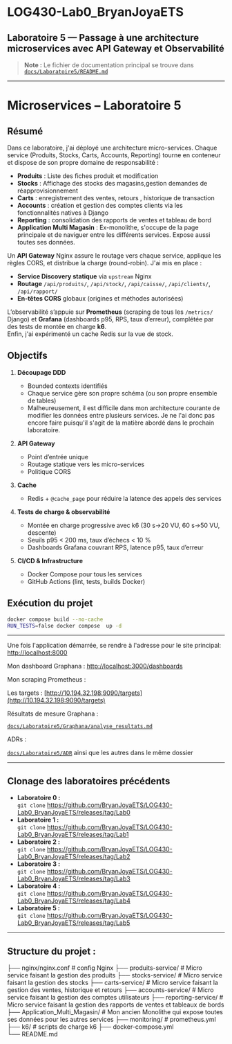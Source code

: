 # LOG430-Lab0_BryanJoyaETS

## Laboratoire 5 — Passage à une architecture microservices avec API Gateway et Observabilité

> **Note :** Le fichier de documentation principal se trouve dans  
> [`docs/Laboratoire5/README.md`](../Laboratoire5/README.md)

---

# Microservices – Laboratoire 5

## Résumé  
Dans ce laboratoire, j'ai déployé une architecture micro-services. Chaque service (Produits, Stocks, Carts, Accounts, Reporting) tourne en conteneur et dispose de son propre domaine de responsabilité :  
- **Produits** : Liste des fiches produit et modification 
- **Stocks** : Affichage des stocks des magasins,gestion demandes de réapprovisionnement
- **Carts** : enregistrement des ventes, retours , historique de transaction 
- **Accounts** : création et gestion des comptes clients via les fonctionnalités natives à Django
- **Reporting** : consolidation des rapports de ventes et tableau de bord
- **Application Multi Magasin** : Ex-monolithe, s'occupe de la page principale et de naviguer entre les différents services. Expose aussi toutes ses données.

Un **API Gateway** Nginx assure le routage vers chaque service, applique les règles CORS, et distribue la charge (round-robin). J'ai mis en place :

- **Service Discovery statique** via `upstream` Nginx  
- **Routage** `/api/produits/`, `/api/stock/`, `/api/caisse/`, `/api/clients/`, `/api/rapport/`  
- **En-têtes CORS** globaux (origines et méthodes autorisées)

L’observabilité s’appuie sur **Prometheus** (scraping de tous les `/metrics/` Django) et **Grafana** (dashboards p95, RPS, taux d’erreur), complétée par des tests de montée en charge **k6**.  
Enfin, j'ai  expérimenté un cache Redis sur la vue de stock.

## Objectifs  
1. **Découpage DDD**  
   - Bounded contexts identifiés  
   - Chaque service gère son propre schéma (ou son propre ensemble de tables)  
   - Malheureusement, il est difficile dans mon architecture courante de modifier les données entre plusieurs services. Je ne l'ai donc pas encore faire puisqu'il s'agit de la matière abordé dans le prochain laboratoire.

2. **API Gateway**  
   - Point d’entrée unique  
   - Routage statique vers les micro-services  
   - Politique CORS   

3. **Cache**  
   - Redis + `@cache_page` pour réduire la latence des appels des services  

4. **Tests de charge & observabilité**  
   - Montée en charge progressive avec k6 (30 s→20 VU, 60 s→50 VU, descente)  
   - Seuils p95 < 200 ms, taux d’échecs < 10 %  
   - Dashboards Grafana couvrant RPS, latence p95, taux d’erreur

5. **CI/CD & Infrastructure**  
   - Docker Compose pour tous les services  
   - GitHub Actions (lint, tests, builds Docker)  


## Exécution du projet

```bash
docker compose build --no-cache
RUN_TESTS=false docker compose  up -d
```
---
Une fois l'application démarrée, se rendre à l'adresse pour le site principal:  
[http://localhost:8000](http://localhost:8000)

Mon dashboard Graphana :
[http://localhost:3000/dashboards](http://localhost:3000/dashboards)

Mon scraping Prometheus :

Les targets : [http://10.194.32.198:9090/targets](http://10.194.32.198:9090/targets)

Résultats de mesure Graphana : 

[`docs/Laboratoire5/Graphana/analyse_resultats.md`](../Laboratoire5/Graphana/analyse_resultats.md)

ADRs : 

[`docs/Laboratoire5/ADR`](../Laboratoire5/ADR/001.md) ainsi que les autres dans le même dossier


---


## Clonage des laboratoires précédents

- **Laboratoire 0 :**  
  `git clone` https://github.com/BryanJoyaETS/LOG430-Lab0_BryanJoyaETS/releases/tag/Lab0
- **Laboratoire 1 :**  
  `git clone` https://github.com/BryanJoyaETS/LOG430-Lab0_BryanJoyaETS/releases/tag/Lab1
- **Laboratoire 2 :**  
  `git clone` https://github.com/BryanJoyaETS/LOG430-Lab0_BryanJoyaETS/releases/tag/Lab2
- **Laboratoire 3 :**  
  `git clone` https://github.com/BryanJoyaETS/LOG430-Lab0_BryanJoyaETS/releases/tag/Lab3
- **Laboratoire 4 :**  
  `git clone` https://github.com/BryanJoyaETS/LOG430-Lab0_BryanJoyaETS/releases/tag/Lab4
- **Laboratoire 5 :**  
  `git clone` https://github.com/BryanJoyaETS/LOG430-Lab0_BryanJoyaETS/releases/tag/Lab5

---

## Structure du projet : 

├── nginx/nginx.conf                # config Nginx
├── produits-service/               # Micro service faisant la gestion des produits
├── stocks-service/                 # Micro service faisant la gestion des stocks
├── carts-service/                  # Micro service faisant la gestion des ventes, historique et retours
├── accounts-service/               # Micro service faisant la gestion des comptes utilisateurs
├── reporting-service/              # Micro service faisant la gestion des rapports de ventes et tableaux de bords
├── Application_Multi_Magasin/      # Mon ancien Monolithe qui expose toutes ses données pour les autres services
├── monitoring/                     # prometheus.yml
├── k6/                             # scripts de charge k6
├── docker-compose.yml  
└── README.md

